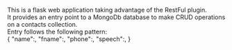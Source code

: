 This is a flask web application taking advantage of the RestFul plugin.  
It provides an entry point to a MongoDb database to make CRUD operations on a contacts collection.  
Entry follows the following pattern:   
{
    "name":,
    "fname":,
    "phone":,
    "speech":,
}
